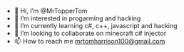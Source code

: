 - 👋 Hi, I’m @MrTopperTom
- 👀 I’m interested in progarming and hacking
- 🌱 I’m currently learning c#, c++, javascript and hacking
- 💞️ I’m looking to collaborate on minecraft c# injector
- 📫 How to reach me mrtomharrison100@gmail.com

<!---
MrTopperTom/MrTopperTom is a ✨ special ✨ repository because its `README.md` (this file) appears on your GitHub profile.
You can click the Preview link to take a look at your changes.
--->
